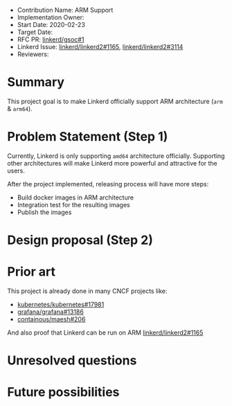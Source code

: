 - Contribution Name: ARM Support
- Implementation Owner:
- Start Date: 2020-02-23
- Target Date:
- RFC PR: [linkerd/gsoc#1](https://github.com/linkerd/gsoc/pull/1)
- Linkerd Issue: [linkerd/linkerd2#1165](https://github.com/linkerd/linkerd2/issues/1165), [linkerd/linkerd2#3114](https://github.com/linkerd/linkerd2/issues/3114)
- Reviewers:

# Summary

[summary]: #summary

This project goal is to make Linkerd officially support ARM architecture (`arm` & `arm64`).

# Problem Statement (Step 1)

[problem-statement]: #problem-statement

Currently, Linkerd is only supporting `amd64` architecture officially. Supporting other architectures will make Linkerd more powerful and attractive for the users.

After the project implemented, releasing process will have more steps:
- Build docker images in ARM architecture
- Integration test for the resulting images
- Publish the images

# Design proposal (Step 2)

[design-proposal]: #design-proposal

# Prior art

[prior-art]: #prior-art

This project is already done in many CNCF projects like:
- [kubernetes/kubernetes#17981](https://github.com/kubernetes/kubernetes/issues/17981)
- [grafana/grafana#13186](https://github.com/grafana/grafana/issues/13186)
- [containous/maesh#206](https://github.com/containous/maesh/issues/206)

And also proof that Linkerd can be run on ARM [linkerd/linkerd2#1165](https://github.com/linkerd/linkerd2/issues/1165#issuecomment-515470739)

# Unresolved questions

[unresolved-questions]: #unresolved-questions

# Future possibilities

[future-possibilities]: #future-possibilities
